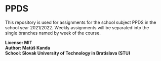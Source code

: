 # PPDS
This repository is used for assignments for the school subject PPDS in the 
school year 2021/2022. Weekly assignments will be separated into the single branches
named by week of the course.

**License: MIT\
Author: Matúš Kanda\
School: Slovak University of Technology in Bratislava (STU)**

